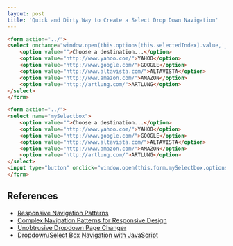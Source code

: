 ```yaml
---
layout: post
title: 'Quick and Dirty Way to Create a Select Drop Down Navigation'
---
```


```html
<form action="../">
<select onchange="window.open(this.options[this.selectedIndex].value,'_top')">
    <option value="">Choose a destination...</option>
    <option value="http://www.yahoo.com/">YAHOO</option>
    <option value="http://www.google.com/">GOOGLE</option>
    <option value="http://www.altavista.com/">ALTAVISTA</option>
    <option value="http://www.amazon.com/">AMAZON</option>
    <option value="http://artlung.com/">ARTLUNG</option>
</select>
</form>
```


```html
<form action="../">
<select name="mySelectbox">
    <option value="">Choose a destination...</option>
    <option value="http://www.yahoo.com/">YAHOO</option>
    <option value="http://www.google.com/">GOOGLE</option>
    <option value="http://www.altavista.com/">ALTAVISTA</option>
    <option value="http://www.amazon.com/">AMAZON</option>
    <option value="http://artlung.com/">ARTLUNG</option>
</select>
<input type="button" onclick="window.open(this.form.mySelectbox.options[this.form.mySelectbox.selectedIndex].value,'_top')" value="Go">
</form>
```

## References
- [Responsive Navigation Patterns](http://bradfrostweb.com/blog/web/responsive-nav-patterns/)
- [Complex Navigation Patterns for Responsive Design](http://bradfrostweb.com/blog/web/complex-navigation-patterns-for-responsive-design/)
- [Unobtrusive Dropdown Page Changer](http://css-tricks.com/unobtrusive-page-changer/)
- [Dropdown/Select Box Navigation with JavaScript](http://lab.artlung.com/dropdown/)